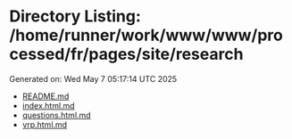 # Directory Listing: /home/runner/work/www/www/processed/fr/pages/site/research
Generated on: Wed May  7 05:17:14 UTC 2025

- [README.md](README.md)
- [index.html.md](index.html.md)
- [questions.html.md](questions.html.md)
- [vrp.html.md](vrp.html.md)
